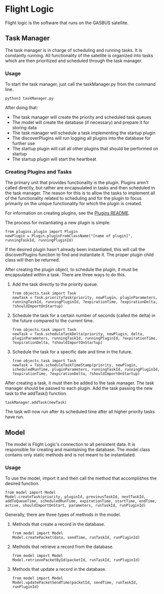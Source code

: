 # Flight Logic

Flight logic is the software that runs on the GASBUS satellite.

## Task Manager

The task manager is in charge of scheduling and running tasks. It is constantly running. All functionality of the satellite is organized into tasks which are then prioritized and scheduled through the task manager.

### Usage

To start the task manager, just call the taskManager.py from the command line.

    python3 taskManager.py

After doing that:

- The task manager will create the priority and scheduled task queues
- The model will create the database (if necessary) and prepare it for storing data
- The task manager will schedule a task implementing the startup plugin
- The discoverPlugins will run logging all plugins into the database for further use
- The startup plugin will call all other plugins that should be performed on startup
- The startup plugin will start the heartbeat

### Creating Plugins and Tasks

The primary unit that provides functionality is the plugin. Plugins aren't called directly, but rather are encapsulated in tasks and then scheduled in the task manager. The reason for this is to allow the tasks to implement all of the functionality related to scheduling and for the plugin to focus primarily on the unique functionality for which the plugin is created.

For information on creating plugins, see the [Plugins README](plugins/README.md#creating-a-new-plugin).

The process for instantiating a new plugin is simple:

    from plugins.plugin import Plugin
    newPlugin = Plugin.pluginFromClassName("[name of plugin]", runningTaskId, runningPluginId)

If the desired plugin hasn't already been instantiated, this will call the discoverPlugins function to find and instantiate it. The proper plugin child class will then be returned.

After creating the plugin object, to schedule the plugin, it must be encapsulated within a task. There are three ways to do this.

1.  Add the task directly to the priority queue.

        from objects.task import Task
        newTask = Task.priorityTask(priority, newPlugin, pluginParameters, runningTaskId, runningPluginId, ?expirationTime, ?expirationDelta, ?shouldImportOnStartup)

2.  Schedule the task for a certain number of seconds (called the delta) in the future compared to the current time.

        from objects.task import Task
        newTask = Task.scheduleTaskDelta(priority, newPlugin, delta, pluginParameters, runningTaskId, runningPluginId, ?expirationTime, ?expirationDelta, ?shouldImportOnStartup)

3.  Schedule the task for a specific date and time in the future.

        from objects.task import Task
        newTask = Task.scheduleTaskTimeStamp(priority, newPlugin, scheduledRunTime, pluginParameters, runningTaskId, runningPluginId, ?expirationTime, ?expirationDelta, ?shouldImportOnStartup)

After creating a task, it must then be added to the task manager. The task manager should be passed to each plugin. Add the task passing the new task to the addTask() function.

    taskManager.addTask(newTask)

The task will now run after its scheduled time after all higher priority tasks have run.

## Model

The model is Flight Logic's connection to all persistent data. It is responsible for creating and maintaining the database. The model class contains only static methods and is not meant to be instantiated.

### Usage

To use the model, import it and then call the method that accomplishes the desired function.

    from model import Model
    Model.createTask(priority, pluginId, previousTaskId, nextTaskId, addToQueueTime, scheduledRunTime, expirationTime, startTime, endTime, active, shouldImportOnStart, parameters, runTaskId, runPluginId)

Generally, there are three types of methods in the model.

1.  Methods that create a record in the database.

        from model import Model
        Model.createPacket(data, sendTime, runTaskId, runPluginId)

2.  Methods that retrieve a record from the database.

        from model import Model
        Model.retrievePacketById(packetId, runTaskId, runPluginId)

3.  Methods that update a record in the database.

        from model import Model
        Model.updatePacketSendTime(packetId, sendTime, runTaskId, runPluginId)
